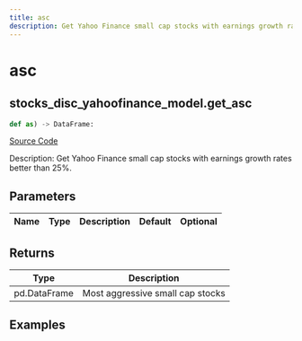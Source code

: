 ```yaml
---
title: asc
description: Get Yahoo Finance small cap stocks with earnings growth rates better than 25%.
---
```

# asc

## stocks_disc_yahoofinance_model.get_asc

```python
def as) -> DataFrame:
```
[Source Code](https://github.com/OpenBB-finance/OpenBBTerminal/tree/main/openbb_terminal/stocks/discovery/yahoofinance_model.py#L137)

Description: Get Yahoo Finance small cap stocks with earnings growth rates better than 25%.

## Parameters

| Name | Type | Description | Default | Optional |
| ---- | ---- | ----------- | ------- | -------- |

## Returns

| Type | Description |
| ---- | ----------- |
| pd.DataFrame | Most aggressive small cap stocks |

## Examples

